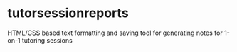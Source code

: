 # tutorsessionreports
HTML/CSS based text formatting and saving tool for generating notes for 1-on-1 tutoring sessions
